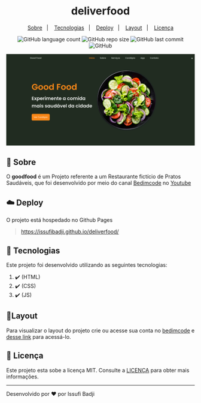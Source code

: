 <h1 align="center" color=" ">
  deliverfood
</h1>

<p align="center">
    <a href="#book-sobre">Sobre</a>&nbsp;&nbsp;&nbsp;|&nbsp;&nbsp;&nbsp;
    <a href="#rocket-tecnologias">Tecnologias</a>&nbsp;&nbsp;&nbsp;|&nbsp;&nbsp;&nbsp;
    <a href="#cloud-deploy">Deploy</a>&nbsp;&nbsp;&nbsp;|&nbsp;&nbsp;&nbsp;
    <a href="#layout">Layout</a>&nbsp;&nbsp;&nbsp;|&nbsp;&nbsp;&nbsp;
    <a href="#memo-licença">Licença</a>
</p>

<p align="center">
   
   <img alt="GitHub language count" src="https://img.shields.io/github/languages/count/issufibadji/deliverfood?style=flat-square">

   <img alt="GitHub repo size" src="https://img.shields.io/github/repo-size/issufibadji/deliverfood?style=flat-square">

   <img alt="GitHub last commit" src="https://img.shields.io/github/last-commit/issufibadji/deliverfood?style=flat-square">

   <img alt="GitHub" src="https://img.shields.io/github/license/issufibadji/deliverfood?style=flat-square">
</p>

![goodfood](https://github.com/issufibadji/goodfood/blob/master/img/goofood1.png)

## :book: Sobre
O **goodfood**
 é um Projeto referente a um Restaurante fictício de Pratos Saudáveis, que foi desenvolvido por meio do canal [Bedimcode](https://www.youtube.com/channel/UCgkDs77BoEhMIgRUB4MKrtQ) no [Youtube](https://www.youtube.com)

## :cloud: Deploy
O projeto está hospedado no Github Pages
>https://issufibadji.github.io/deliverfood/

## :rocket: Tecnologias
Este projeto foi desenvolvido utilizando as seguintes tecnologias:
<!-- ❌✔️ -->
1. ✔️ (HTML)
2. ✔️ (CSS)
3. ✔️ (JS)


## 🔖Layout
Para visualizar o layout do projeto crie ou acesse sua conta no [bedimcode](bedimcode.com) e [desse link](https://www.buymeacoffee.com/bedimcode/e/11212) para acessá-lo.

## :memo: Licença
Este projeto esta sobe a licença MIT. Consulte a [LICENÇA](https://github.com/issufibadji/goodfood/blob/master/LINCENSE) para obter mais informações.

---

Desenvolvido por :heart: por Issufi Badji
